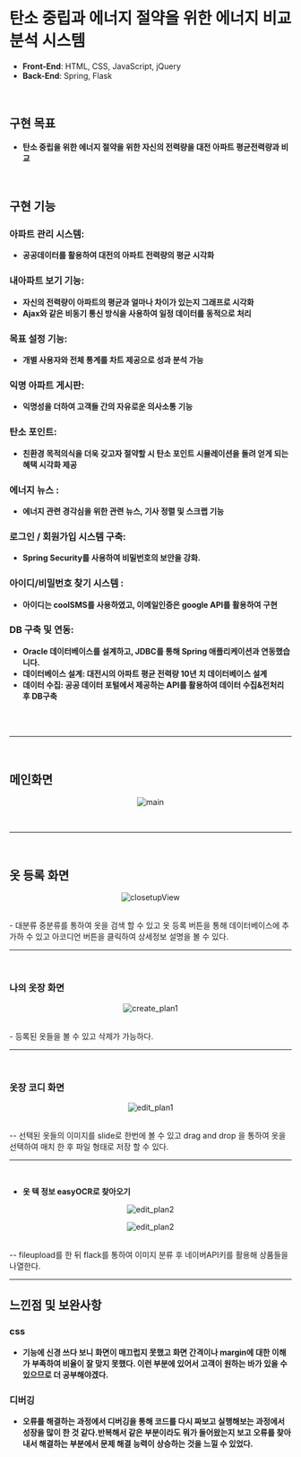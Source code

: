 # 탄소 중립과 에너지 절약을 위한 에너지 비교 분석 시스템

- **Front-End**: HTML, CSS, JavaScript, jQuery
- **Back-End**: Spring, Flask

<br>

## 구현 목표
 - **탄소 중립을 위한 에너지 절약을 위한 자신의 전력량을 대전 아파트 평균전력량과 비교**

<br>

## 구현 기능
### 아파트 관리 시스템:
 - **공공데이터를 활용하여 대전의 아파트 전력량의 평균 시각화**
 
### 내아파트 보기 기능:
 - **자신의 전력량이 아파트의 평균과 얼마나 차이가 있는지 그래프로 시각화**
 - **Ajax와 같은 비동기 통신 방식을 사용하여 일정 데이터를 동적으로 처리**

### 목표 설정 기능:
 - **개별 사용자와 전체 통계를 차트 제공으로 성과 분석 가능**

### 익명 아파트 게시판:
 - **익명성을 더하여 고객들 간의 자유로운 의사소통 기능**

### 탄소 포인트:
 - **친환경 목적의식을 더욱 갖고자 절약할 시 탄소 포인트 시뮬레이션을 돌려 얻게 되는 혜택 시각화 제공**

### 에너지 뉴스 :
 - **에너지 관련 경각심을 위한 관련 뉴스, 기사 정렬 및 스크랩 기능**

### 로그인 / 회원가입 시스템 구축:
 - **Spring Security를 사용하여 비밀번호의 보안을 강화.**
### 아이디/비밀번호 찾기 시스템 :
 - **아이디는 coolSMS를 사용하였고, 이메일인증은 google API를 활용하여 구현**
### DB 구축 및 연동:
 - **Oracle 데이터베이스를 설계하고, JDBC를 통해 Spring 애플리케이션과 연동했습니다.**
 - **데이터베이스 설계: 대전시의 아파트 평균 전력량 10년 치 데이터베이스 설계**
- **데이터 수집: 공공 데이터 포털에서 제공하는 API를 활용하여 데이터 수집&전처리 후 DB구축**


 

<br>


    

<br>
<hr>
<br>

## 메인화면
<p align="center">
  <img src="https://github.com/asder0705/SpringCloset/assets/150253403/3c6a4d56-5e12-4bd7-a7fa-706f529edc17" alt="main">
</p>
<br>
<hr>
<br>

## 옷 등록 화면
<p align="center">
  <img src="https://github.com/asder0705/SpringCloset/assets/150253403/5544b476-322f-4bec-b748-dfc4564c96e2" alt="closetupView">
</p>
<br>
- 대분류 중분류를 통하여 옷을 검색 할 수 있고 옷 등록 버튼을 통해 데이터베이스에 추가하 수 있고 아코디언 버튼을 클릭하여 상세정보 설명을 볼 수 있다.
<hr>
<br>

### 나의 옷장 화면
<p align="center">
  <img src="https://github.com/asder0705/SpringCloset/assets/150253403/d808ebdd-0c7e-4491-8030-9b59cd89e642" alt="create_plan1">
</p>
<br>
- 등록된 옷들을 볼 수 있고 삭제가 가능하다.
<hr>
<br>

### 옷장 코디 화면
<p align="center">
  <img src="https://github.com/asder0705/SpringCloset/assets/150253403/d95c6709-fd00-4acd-902c-d12baa70b0b5" alt="edit_plan1">
</p>
<br>
-- 선택된 옷들의 이미지를 slide로 한번에 볼 수 있고 drag and drop 을 통하여 옷을 선택하여 매치 한 후 파일 형태로 저장 할 수 있다.
<hr>
<br>

- **옷 텍 정보 easyOCR로 찾아오기** 
<p align="center">
  <img src=https://github.com/asder0705/SpringCloset/assets/150253403/89bf39b1-7ae9-4994-ac40-2d1468bf8121"" alt="edit_plan2">
</p>
<p align="center">
  <img src="https://github.com/asder0705/SpringCloset/assets/150253403/1d4e3126-c8fe-4f5e-81ee-7341a33f5af5" alt="edit_plan2">
</p>
<br>
-- fileupload를 한 뒤 flack를 통하여 이미지 분류 후 네이버API키를 활용해 상품들을 나열한다.
<hr>


## 느낀점 및 보완사항
### css
- **기능에 신경 쓰다 보니 화면이 매끄럽지 못했고 화면 간격이나 margin에 대한 이해가 부족하여 비율이 잘 맞지 못했다. 이런 부분에 있어서 고객이 원하는 바가 있을 수 있으므로 더 공부해야겠다.**

### 디버깅
- **오류를 해결하는 과정에서 디버깅을 통해 코드를 다시 짜보고 실행해보는 과정에서 성장을 많이 한 것 같다.반복해서 같은 부분이라도 뭐가 들어왔는지 보고 오류를 찾아내서 해결하는 부분에서 문제 해결 능력이 상승하는 것을 느낄 수 있었다.**



